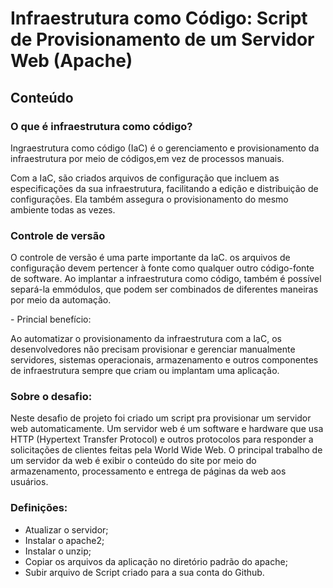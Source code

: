 # Infraestrutura como Código: Script de Provisionamento de um Servidor Web (Apache)

## Conteúdo

### O que é infraestrutura como código?
<p> Ingraestrutura como código (IaC) é o gerenciamento e provisionamento da infraestrutura por meio de códigos,em vez de processos manuais.</p>
<p> Com a IaC, são criados arquivos de configuração que incluem as especificações da sua infraestrutura, facilitando a edição e  distribuição de configurações. Ela também assegura o provisionamento do mesmo ambiente todas as vezes.</p>

### Controle de versão
<p>O controle de versão é uma parte importante da IaC. os arquivos de configuração devem pertencer à fonte como qualquer outro código-fonte de software. Ao implantar a infraestrutura como código, também é possível separá-la emmódulos, que podem ser combinados de diferentes maneiras por meio da automação.</p>
- Princial benefício:
<p>Ao automatizar o provisionamento da infraestrutura com a IaC, os desenvolvedores não precisam provisionar e gerenciar manualmente servidores, sistemas operacionais, armazenamento e outros componentes de infraestrutura sempre que criam ou implantam uma aplicação.</p>

### Sobre o desafio:
<p>Neste desafio de projeto foi criado um script pra provisionar um servidor web automaticamente. Um servidor web é um software e hardware que usa HTTP (Hypertext Transfer Protocol) e outros protocolos para responder a solicitações de clientes feitas pela World Wide Web. O principal trabalho de um servidor da web é exibir o conteúdo do site por meio do armazenamento, processamento e entrega de páginas da web aos usuários.</p>


### Definições:
- Atualizar o servidor;
- Instalar o apache2;
- Instalar o unzip;
- Copiar os arquivos da aplicação no diretório padrão do apache;
- Subir arquivo de Script criado para a sua conta do Github.
